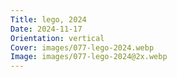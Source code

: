 ```yaml
---
Title: lego, 2024
Date: 2024-11-17
Orientation: vertical
Cover: images/077-lego-2024.webp
Image: images/077-lego-2024@2x.webp
---
```

